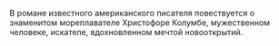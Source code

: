 <!--2017-01-07 12:32:01-->
В романе известного американского писателя повествуется о знаменитом мореплавателе Христофоре Колумбе, мужественном человеке, искателе, вдохновленном мечтой новооткрытий.